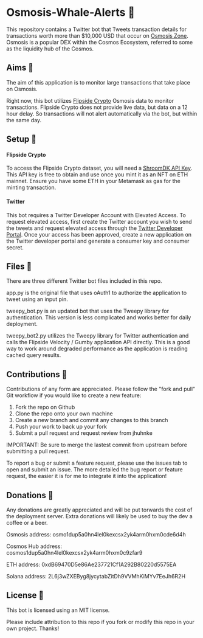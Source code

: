 # Osmosis-Whale-Alerts :whale2:
This repository contains a Twitter bot that Tweets transaction details for transactions worth more than $10,000 USD that occur on [Osmosis Zone](https://osmosis.zone/). Osmosis is a popular DEX within the Cosmos Ecosystem, referred to some as the liquidity hub of the Cosmos.  

## Aims :dart:

The aim of this application is to monitor large transactions that take place on Osmosis. 

Right now, this bot utilizes [Flipside Crypto](https://flipsidecrypto.xyz/) Osmosis data to monitor transactions. Flipside Crypto does not provide live data, but data on a 12 hour delay. So transactions will not alert automatically via the bot, but within the same day.  

## Setup :hammer:

#### Flipside Crypto

To access the Flipside Crypto dataset, you will need a [ShroomDK API Key](https://sdk.flipsidecrypto.xyz/shroomdk). This API key is free to obtain and use once you mint it as an NFT on ETH mainnet. Ensure you have some ETH in your Metamask as gas for the minting transaction. 

#### Twitter

This bot requires a Twitter Developer Account with Elevated Access. To request elevated access, first create the Twitter account you wish to send the tweets and request elevated access through the [Twitter Developer Portal](https://apps.twitter.com/). Once your access has been approved, create a new application on the Twitter developer portal and generate a consumer key and consumer secret.  

## Files :floppy_disk:

There are three different Twitter bot files included in this repo. 

app.py is the original file that uses oAuth1 to authorize the application to tweet using an input pin. 

tweepy_bot.py is an updated bot that uses the Tweepy library for authentication. This version is less complicated and works better for daily deployment. 

tweepy_bot2.py utilizes the Tweepy library for Twitter authentication and calls the Flipside Velocity / Gumby application API directly. This is a good way to work around degraded performance as the application is reading cached query results. 

## Contributions :wave:

Contributions of any form are appreciated. Please follow the "fork and pull" Git workflow if you would like to create a new feature: 

1. Fork the repo on Github
2. Clone the repo onto your own machine
3. Create a new branch and commit any changes to this branch
4. Push your work to back up your fork
5. Submit a pull request and request review from jhuhnke

IMPORTANT: Be sure to merge the lastest commit from upstream before submitting a pull request. 

To report a bug or submit a feature request, please use the issues tab to open and submit an issue. The more detailed the bug report or feature request, the easier it is for me to integrate it into the application!

## Donations :money_with_wings:

Any donations are greatly appreciated and will be put torwards the cost of the deployment server. Extra donations will likely be used to buy the dev a coffee or a beer. 

Osmosis address: osmo1dup5a0hn4lel0kexcsx2yk4arm0hxm0cde6d4h

Cosmos Hub address: cosmos1dup5a0hn4lel0kexcsx2yk4arm0hxm0c9zfar9

ETH address: 0xdB69470D5e86Ae237721Cf1A292B80220d5575EA

Solana address: 2L6j3wZXEByg8jycytabZitDh9VVMhKiMYv7EeJh6R2H

## License :checkered_flag:

This bot is licensed using an MIT license. 

Please include attribution to this repo if you fork or modify this repo in your own project. Thanks!
